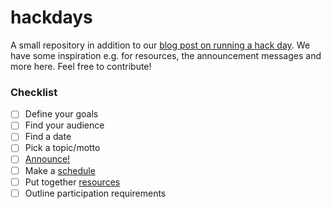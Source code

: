 # hackdays

A small repository in addition to our [blog post on running a hack day](https://medium.com/@jossiwolf/running-a-hack-day-9b682cb970d2).
We have some inspiration e.g. for resources, the announcement messages and more here.
Feel free to contribute!


### Checklist

- [ ] Define your goals
- [ ] Find your audience
- [ ] Find a date
- [ ] Pick a topic/motto
- [ ] [Announce!](https://github.com/Snapp-Mobile/hackdays/blob/main/announcement.md)
- [ ] Make a [schedule](https://github.com/Snapp-Mobile/hackdays/blob/main/schedule.md)
- [ ] Put together [resources](https://github.com/Snapp-Mobile/hackdays/blob/main/resources/)
- [ ] Outline participation requirements
